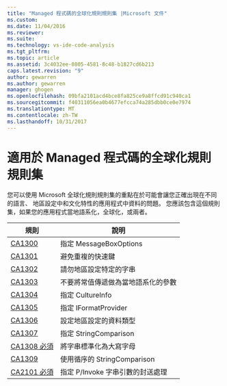 ```yaml
---
title: "Managed 程式碼的全球化規則規則集 |Microsoft 文件"
ms.custom: 
ms.date: 11/04/2016
ms.reviewer: 
ms.suite: 
ms.technology: vs-ide-code-analysis
ms.tgt_pltfrm: 
ms.topic: article
ms.assetid: 3c4032ee-0805-4581-8c48-b1827cd6b213
caps.latest.revision: "9"
author: gewarren
ms.author: gewarren
manager: ghogen
ms.openlocfilehash: 09bfa2101acd4bce8fa825ce9a8ffcd91c940ca1
ms.sourcegitcommit: f40311056ea0b4677efcca74a285dbb0ce0e7974
ms.translationtype: MT
ms.contentlocale: zh-TW
ms.lasthandoff: 10/31/2017
---
```

# <a name="globalization-rules-rule-set-for-managed-code"></a>適用於 Managed 程式碼的全球化規則規則集
您可以使用 Microsoft 全球化規則規則集的重點在於可能會讓您正確出現在不同的語言、 地區設定中和文化特性的應用程式中資料的問題。 您應該包含這個規則集，如果您的應用程式當地語系化，全球化，或兩者。  
  
|規則|說明|  
|----------|-----------------|  
|[CA1300](../code-quality/ca1300-specify-messageboxoptions.md)|指定 MessageBoxOptions|  
|[CA1301](../code-quality/ca1301-avoid-duplicate-accelerators.md)|避免重複的快速鍵|  
|[CA1302](../code-quality/ca1302-do-not-hardcode-locale-specific-strings.md)|請勿地區設定特定的字串|  
|[CA1303](../code-quality/ca1303-do-not-pass-literals-as-localized-parameters.md)|不要將常值傳遞做為當地語系化的參數|  
|[CA1304](../code-quality/ca1304-specify-cultureinfo.md)|指定 CultureInfo|  
|[CA1305](../code-quality/ca1305-specify-iformatprovider.md)|指定 IFormatProvider|  
|[CA1306](../code-quality/ca1306-set-locale-for-data-types.md)|設定地區設定的資料類型|  
|[CA1307](../code-quality/ca1307-specify-stringcomparison.md)|指定 StringComparison|  
|[CA1308 必須](../code-quality/ca1308-normalize-strings-to-uppercase.md)|將字串標準化為大寫字母|  
|[CA1309](../code-quality/ca1309-use-ordinal-stringcomparison.md)|使用循序的 StringComparison|  
|[CA2101 必須](../code-quality/ca2101-specify-marshaling-for-p-invoke-string-arguments.md)|指定 P/Invoke 字串引數的封送處理|